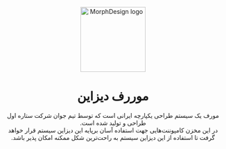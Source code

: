 <p align="center">
  <a href="http://morphdesign.io/" rel="noopener" target="_blank"><img width="150" src="http://morphdesign.io/images/morph-icon.svg" alt="MorphDesign logo"></a>
</p>

<h1 align="center">موررف دیزاین</h1>

<div align="center" style="direction: rtl;">
  مورف یک سیستم طراحی یکپارچه ایرانی است که توسط تیم جوان شرکت ستاره اول طراحی و تولید شده است.
  <br/>
  در این مخزن کامپوننت‌هایی جهت استفاده آسان برپایه این دیزاین سیستم قرار خواهد گرفت تا استفاده از این دیزاین سیستم به راحت‌ترین شکل ممکنه امکان پذیر باشد.
</div>
